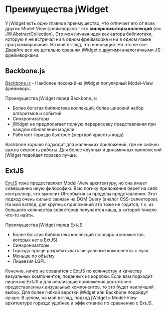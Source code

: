 ﻿# Преимущества jWidget

У jWidget есть одно главное преимущество, что отличает его от всех других Model-View фреймворков - это
**синхронизаторы коллекций** (см. JW.AbstractCollection).
Это моя личная идея как автора библиотеки, которую я не встречал ни в одном
фреймворке и ни в одном языке программирования. На мой взгляд, это инновация. Но это не все. Давайте
все же детально сравним jWidget с другими аналогичными JS-фреймворками.

## Backbone.js

[Backbone.js](http://backbonejs.org) - Наиболее похожий на jWidget популярный Model-View фреймворк.

Преимущества jWidget перед Backbone.js:

- Более богатая библиотека коллекций, более широкий набор алгоритмов и событий
- Синхронизаторы
- jWidget не предполагает полную перерисовку представления при каждом обновлении модели
- Работает гораздо быстрее (жертвой красоты кода)

Backbone хорошо подходит для маленьких приложений, где не сильно важна скорость работы. Для более крупных и
динамичных приложений jWidget подойдет гораздо лучше.

## ExtJS

[ExtJS](http://www.sencha.com/products/extjs) тоже предоставляет Model-View архитектуру,
но она имеет совершенно иную философию. Всю логику приложения берет
на себя контроллер, что выносит UI-события за пределы представления. Этот подход
очень сильно завязан на DOM Query (аналог CSS-селекторов). На мой взгляд, для крупных приложений это
тоже не годится, т.к. из большого количества селекторов получается каша, в которой тяжело что-то найти.

Преимущества jWidget перед ExtJS:

- Более богатая библиотека коллекций (словарь и множество, которых нет в ExtJS)
- Синхронизаторы
- Гораздо проще разрабатывать визуальные компоненты с нуля
- Меньше по объему
- Лицензия LGPL

Конечно, ничто не сравнится с ExtJS по количеству и качеству визуальных компонентов, поданных из коробки. Если вам подходит
лицензия ExtJS и для реализации приложения достаточно предоставленных визуальных компонентов, то это будет
наилучший выбор. Для более гибкой верстки jWidget или Backbone подойдут лучше. В целом, на мой взгляд,
подход jWidget к Model-View архитектуре гораздо удобнее и эффективнее по сравнению с ExtJS.
